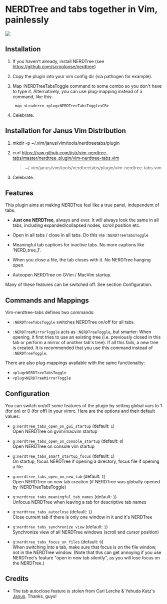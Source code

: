 # NERDTree and tabs together in Vim, painlessly
[![](http://stillmaintained.com/jistr/vim-nerdtree-tabs.png)](http://stillmaintained.com/jistr/vim-nerdtree-tabs)

## Installation

1. If you haven't already, install NERDTree (see https://github.com/scrooloose/nerdtree)

2. Copy the plugin into your vim config dir (via pathogen for example).

3. Map :NERDTreeTabsToggle command to some combo so you don't have to type it.
   Alternatively, you can use plug-mapping instead of a command, like this:

        map <Leader>n <plug>NERDTreeTabsToggle<CR>

4. Celebrate.

## Installation for Janus Vim Distribution

1. mkdir -p ~/.vim/janus/vim/tools/nerdtreetabs/plugin

2. curl https://raw.github.com/jistr/vim-nerdtree-tabs/master/nerdtree_plugin/vim-nerdtree-tabs.vim
   > ~/.vim/janus/vim/tools/nerdtreetabs/plugin/vim-nerdtree-tabs.vim

3. Celebrate.

## Features

This plugin aims at making NERDTree feel like a true panel, independent of tabs.

* **Just one NERDTree**, always and ever. It will always look the same in
  all tabs, including expanded/collapsed nodes, scroll position etc.

* Open in all tabs / close in all tabs. Do this via `:NERDTreeTabsToggle`

* Meaningful tab captions for inactive tabs. No more captions like 'NERD_tree_1'.

* When you close a file, the tab closes with it. No NERDTree hanging open.

* Autoopen NERDTree on GVim / MacVim startup.

Many of these features can be switched off. See section Configuration.

## Commands and Mappings

Vim-nerdtree-tabs defines two commands:

* `:NERDTreeTabsToggle` switches NERDTree on/off for all tabs.

* `:NERDTreeMirrorToggle` acts as `:NERDTreeToggle`, but smarter: When opening,
  it first tries to use an existing tree (i.e. previously closed in this tab or
  perform a mirror of another tab's tree). If all this fails, a new tree is
  created. It is recommended that you use this command instead of `:NERDTreeToggle`.

There are also plug-mappings available with the same functionality:

* `<plug>NERDTreeTabsToggle`
* `<plug>NERDTreeMirrorToggle`

## Configuration

You can switch on/off some features of the plugin by setting global vars to 1
(for on) or 0 (for off) in your vimrc. Here are the options and their default
values:

* `g:nerdtree_tabs_open_on_gui_startup` (default: `1`)  
  Open NERDTree on gvim/macvim startup

* `g:nerdtree_tabs_open_on_console_startup` (default: `0`)  
  Open NERDTree on console vim startup

* `g:nerdtree_tabs_smart_startup_focus` (default: `1`)  
  On startup, focus NERDTree if opening a directory, focus file if opening
  a file.

* `g:nerdtree_tabs_open_on_new_tab` (default: `1`)  
  Open NERDTree on new tab creation (if NERDTree was globally opened by
  :NERDTreeTabsToggle)

* `g:nerdtree_tabs_meaningful_tab_names` (default: `1`)  
  Unfocus NERDTree when leaving a tab for descriptive tab names

* `g:nerdtree_tabs_autoclose` (default: `1`)  
  Close current tab if there is only one window in it and it's NERDTree

* `g:nerdtree_tabs_synchronize_view` (default: `1`)  
  Synchronize view of all NERDTree windows (scroll and cursor position)

* `g:nerdtree_tabs_focus_on_files` (default: `0`)  
  When switching into a tab, make sure that focus is on the file window,
  not in the NERDTree window. (Note that this can get annoying if you use
  NERDTree's feature "open in new tab silently", as you will lose focus on the
  NERDTree.)

## Credits

* The tab autoclose feature is stolen from Carl Lerche & Yehuda Katz's
  [Janus](https://github.com/carlhuda/janus). Thanks, guys!


